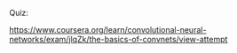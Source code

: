 Quiz:

https://www.coursera.org/learn/convolutional-neural-networks/exam/jlqZk/the-basics-of-convnets/view-attempt

